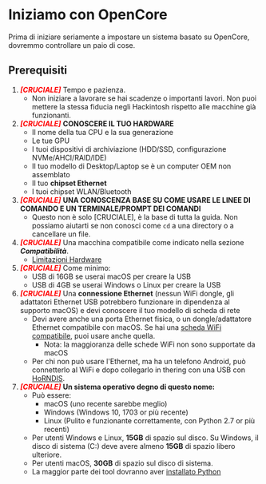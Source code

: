 # Iniziamo con OpenCore

Prima di iniziare seriamente a impostare un sistema basato su OpenCore, dovremmo controllare un paio di cose.

## Prerequisiti

1. <span style="color:red">_**[CRUCIALE]**_</span> Tempo e pazienza.
   * Non iniziare a lavorare se hai scadenze o importanti lavori. Non puoi mettere la stessa fiducia negli Hackintosh rispetto alle macchine già funzionanti.
2. <span style="color:red">_**[CRUCIALE]**_</span> **CONOSCERE IL TUO HARDWARE**
   * Il nome della tua CPU e la sua generazione
   * Le tue GPU
   * I tuoi dispositivi di archiviazione (HDD/SSD, configurazione NVMe/AHCI/RAID/IDE)
   * Il tuo modello di Desktop/Laptop se è un computer OEM non assemblato
   * Il tuo **chipset Ethernet**
   * I tuoi chipset WLAN/Bluetooth
3. <span style="color:red">_**[CRUCIALE]**_</span> **UNA CONOSCENZA BASE SU COME USARE LE LINEE DI COMANDO E UN TERMINALE/PROMPT DEI COMANDI**
   * Questo non è solo [CRUCIALE], è la base di tutta la guida. Non possiamo aiutarti se non conosci come `cd` a una directory o a cancellare un file.
4. <span style="color:red">_**[CRUCIALE]**_</span> Una macchina compatibile come indicato nella sezione _**Compatibilità**_.
   * [Limitazioni Hardware](macos-limits.md)
5. <span style="color:red">_**[CRUCIALE]**_</span> Come minimo:
   * USB di 16GB se userai macOS per creare la USB
   * USB di 4GB se userai Windows o Linux per creare la USB
6. <span style="color:red">_**[CRUCIALE]**_</span> Una **connessione Ethernet** (nessun WiFi dongle, gli adattatori Ethernet USB potrebbero funzionare in dipendenza al supporto macOS) e devi conoscere il tuo modello di scheda di rete
   * Devi avere anche una porta Ethernet fisica, o un dongle/adattatore Ethernet compatibile con macOS. Se hai una [scheda WiFi compatibile](https://dortania.github.io/Wireless-Buyers-Guide/), puoi usare anche quella.
     * Nota: la maggioranza delle schede WiFi non sono supportate da macOS
   * Per chi non può usare l'Ethernet, ma ha un telefono Android, può connetterlo al WiFi e dopo collegarlo in thering con una USB con [HoRNDIS](https://joshuawise.com/horndis#available_versions).
7. <span style="color:red">_**[CRUCIALE]**_</span> **Un sistema operativo degno di questo nome:**
   * Può essere:
     * macOS (uno recente sarebbe meglio)
     * Windows (Windows 10, 1703 or più recente)
     * Linux (Pulito e funzionante correttamente, con Python 2.7 or più recenti)
   * Per utenti Windows e Linux, **15GB** di spazio sul disco. Su Windows, il disco di sistema (C:) deve avere almeno **15GB** di spazio libero ulteriore.
   * Per utenti macOS, **30GB** di spazio sul disco di sistema.
   * La maggior parte dei tool dovranno aver [installato Python](https://www.python.org/downloads/)

